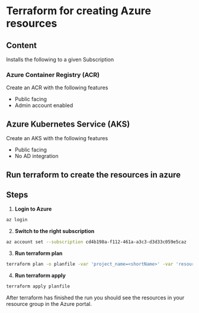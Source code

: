 # Terraform for creating Azure resources

## Content

Installs the following to a given Subscription

### Azure Container Registry (ACR)

Create an ACR with the following features

* Public facing
* Admin account enabled

## Azure Kubernetes Service (AKS)

Create an AKS with the following features

* Public facing
* No AD integration

## Run terraform to create the resources in azure

## Steps

1. **Login to Azure**

```bash
az login
```

2. **Switch to the right subscription**

```bash
az account set --subscription cd4b198a-f112-461a-a3c3-d3d33c059e5caz
```

3. **Run terraform plan**

```bash
terraform plan -o planfile -var 'project_name=<shortName>' -var 'resource_group_name=<resourceGroupName>'
```

4. **Run terraform apply**

```bash
terraform apply planfile
```

After terraform has finished the run you should see the resources in your resource group in the Azure portal.

